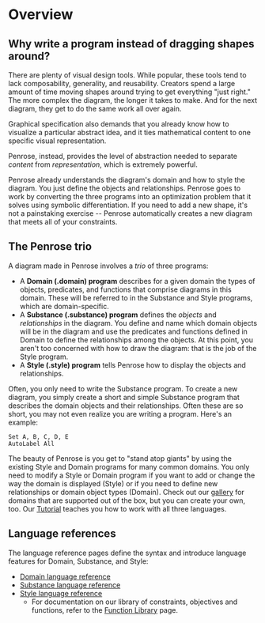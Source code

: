# Overview

## Why write a program instead of dragging shapes around?

There are plenty of visual design tools. While popular, these tools tend to lack composability, generality, and reusability. Creators spend a large amount of time moving shapes around trying to get everything "just right." The more complex the diagram, the longer it takes to make. And for the next diagram, they get to do the same work all over again.

Graphical specification also demands that you already know how to visualize a particular abstract idea, and it ties mathematical content to one specific visual representation.

Penrose, instead, provides the level of abstraction needed to separate _content_ from _representation_, which is extremely powerful.

Penrose already understands the diagram's domain and how to style the diagram. You just define the objects and relationships. Penrose goes to work by converting the three programs into an optimization problem that it solves using symbolic differentiation. If you need to add a new shape, it's not a painstaking exercise -- Penrose automatically creates a new diagram that meets all of your constraints.

## The Penrose trio

A diagram made in Penrose involves a _trio_ of three programs:

- A **Domain (.domain) program** describes for a given domain the types of objects, predicates, and functions that comprise diagrams in this domain. These will be referred to in the Substance and Style programs, which are domain-specific.
- A **Substance (.substance) program** defines the _objects_ and _relationships_ in the diagram. You define and name which domain objects will be in the diagram and use the predicates and functions defined in Domain to define the relationships among the objects. At this point, you aren't too concerned with how to draw the diagram: that is the job of the Style program.
- A **Style (.style) program** tells Penrose how to display the objects and relationships.

Often, you only need to write the Substance program. To create a new diagram, you simply create a short and simple Substance program that describes the domain objects and their relationships. Often these are so short, you may not even realize you are writing a program. Here's an example:

```substance
Set A, B, C, D, E
AutoLabel All
```

The beauty of Penrose is you get to "stand atop giants" by using the existing Style and Domain programs for many common domains. You only need to modify a Style or Domain program if you want to add or change the way the domain is displayed (Style) or if you need to define new relationships or domain object types (Domain). Check out our [gallery](/examples) for domains that are supported out of the box, but you can create your own, too. Our [Tutorial](/docs/tutorial/welcome) teaches you how to work with all three languages.

## Language references

The language reference pages define the syntax and introduce language features for Domain, Substance, and Style:

- [Domain language reference](/docs/ref/domain/usage)
- [Substance language reference](/docs/ref/substance/usage)
- [Style language reference](/docs/ref/style/usage)
  - For documentation on our library of constraints, objectives and functions, refer to the [Function Library](/docs/ref/style/functions) page.

